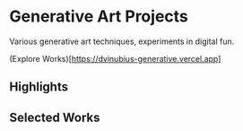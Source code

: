 # Generative Art Projects

Various generative art techniques, experiments in digital fun.

(Explore Works)[https://dvinubius-generative.vercel.app]

## Highlights


## Selected Works
